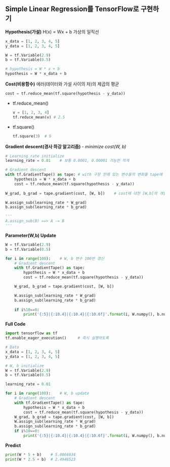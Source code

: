 ## Simple Linear Regression를 TensorFlow로 구현하기

**Hypothesis(가설)**	H(x) = Wx + b	가상의 일직선

```python
x_data = [1, 2, 3, 4, 5]
y_data = [1, 2, 3, 4, 5]

W = tf.Variable(2.9)
b = tf.Variable(0.5)

# hypothesis = W * x + b
hypothesis = W * x_data + b
```

**Cost(비용함수)** 	에러(데이터와 가설 사이의 차)의 제곱의 평균

```python
cost = tf.reduce_mean(tf.square(hypothesis - y_data))
```

* tf.reduce_mean()

  ```python
  v = [1, 2, 3, 4]
  tf.reduce_mean(v)	# 2.5
  ```

* tf.square()

  ```python
  tf.square(3)	# 9
  ```



**Gradient descent(경사 하강 알고리즘)** - *minimize cost(W, b)*

```python
# Learning_rate initialize
learning_rate = 0.01	# 보통 0.0001, 0.00001 가능한 작게

# Gradient descent
with tf.GradientTape() as tape:	# with 구문 안에 있는 변수들의 변화를 tape에 기록
    hypothesis = W * x_data + b
    cost = tf.reduce_mean(tf.square(hypothesis - y_data))
    
W_grad, b_grad = tape.gradient(cost, [W, b])	# cost에 대한 [W,b]의 개별 미분값 튜플 형식으로 반환 (gradient=기울기)

W.assign_sub(learning_rate * W_grad)
b.assign_sub(learning_rate * b_grad)

'''
A.assign_sub(B) ==> A -= B
'''
```

**Parameter(W,b) Update**

```python
W = tf.Variable(2.9)
b = tf.Variable(0.5)

for i in range(100):	# W, b 변수 100번 갱신
    # Gradient descent
    with tf.GradientTape() as tape:	
        hypothesis = W * x_data + b
        cost = tf.reduce_mean(tf.square(hypothesis - y_data))

    W_grad, b_grad = tape.gradient(cost, [W, b])	

    W.assign_sub(learning_rate * W_grad)
    b.assign_sub(learning_rate * b_grad)
    
    if i%10==0:
        print('{:5}|{:10.4}|{:10.4}|{:10.6f}'.format(i, W.numpy(), b.numpy(), cost))
```

**Full Code**

```python
import tensorflow as tf
tf.enable_eager_execution()		# 즉시 실행하도록

# Data
x_data = [1, 2, 3, 4, 5]
y_data = [1, 2, 3, 4, 5]

# W, b initialize
W = tf.Variable(2.9)
b = tf.Variable(0.5)

learning_rate = 0.01

for i in range(100):	# W, b update
    # Gradient descent
    with tf.GradientTape() as tape:	
        hypothesis = W * x_data + b
        cost = tf.reduce_mean(tf.square(hypothesis - y_data))
	W_grad, b_grad = tape.gradient(cost, [W, b])	
    W.assign_sub(learning_rate * W_grad)
    b.assign_sub(learning_rate * b_grad)
    if i%10==0:
        print('{:5}|{:10.4}|{:10.4}|{:10.6f}'.format(i, W.numpy(), b.numpy(), cost))
```

**Predict**

```python
print(W * 5 + b)	# 5.0066934
print(W * 2.5 + b)	# 2.4946523
```



